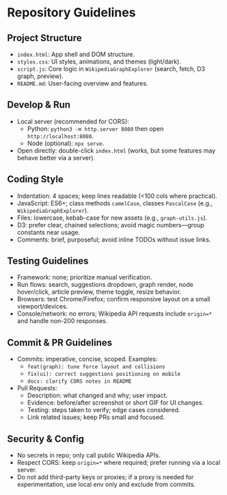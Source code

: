 # Repository Guidelines

## Project Structure
- `index.html`: App shell and DOM structure.
- `styles.css`: UI styles, animations, and themes (light/dark).
- `script.js`: Core logic in `WikipediaGraphExplorer` (search, fetch, D3 graph, preview).
- `README.md`: User-facing overview and features.

## Develop & Run
- Local server (recommended for CORS):
  - Python: `python3 -m http.server 8080` then open `http://localhost:8080`.
  - Node (optional): `npx serve`.
- Open directly: double-click `index.html` (works, but some features may behave better via a server).

## Coding Style
- Indentation: 4 spaces; keep lines readable (<100 cols where practical).
- JavaScript: ES6+; class methods `camelCase`, classes `PascalCase` (e.g., `WikipediaGraphExplorer`).
- Files: lowercase, kebab-case for new assets (e.g., `graph-utils.js`).
- D3: prefer clear, chained selections; avoid magic numbers—group constants near usage.
- Comments: brief, purposeful; avoid inline TODOs without issue links.

## Testing Guidelines
- Framework: none; prioritize manual verification.
- Run flows: search, suggestions dropdown, graph render, node hover/click, article preview, theme toggle, resize behavior.
- Browsers: test Chrome/Firefox; confirm responsive layout on a small viewport/devices.
- Console/network: no errors; Wikipedia API requests include `origin=*` and handle non-200 responses.

## Commit & PR Guidelines
- Commits: imperative, concise, scoped. Examples:
  - `feat(graph): tune force layout and collisions`
  - `fix(ui): correct suggestions positioning on mobile`
  - `docs: clarify CORS notes in README`
- Pull Requests:
  - Description: what changed and why; user impact.
  - Evidence: before/after screenshot or short GIF for UI changes.
  - Testing: steps taken to verify; edge cases considered.
  - Link related issues; keep PRs small and focused.

## Security & Config
- No secrets in repo; only call public Wikipedia APIs.
- Respect CORS: keep `origin=*` where required; prefer running via a local server.
- Do not add third-party keys or proxies; if a proxy is needed for experimentation, use local env only and exclude from commits.

